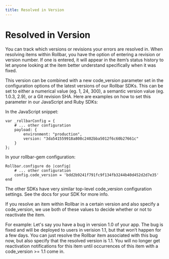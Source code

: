 ```yaml
---
title: Resolved in Version
---
```


# Resolved in Version

You can track which versions or revisions your errors are resolved in. When resolving items within Rollbar, you have the option of entering a revision or version number. If one is entered, it will appear in the item’s status history to let anyone looking at the item better understand specifically when it was fixed.

This version can be combined with a new code_version parameter set in the configuration options of the latest versions of our Rollbar SDKs. This can be set to either a numerical value (eg. 1, 24, 300), a semantic version value (eg. 1.0.3, 2.9), or a Git revision SHA. Here are examples on how to set this parameter in our JavaScript and Ruby SDKs:

In the JavaScript snippet:

```
var _rollbarConfig = {
    # ... other configuration
    payload: {
        environment: "production",
        version: "3da541559918a808c2402bba5012f6c60b27661c"
    }
};
```

In your rollbar-gem configuration:

```
Rollbar.configure do |config|
    # ... other configuration
    config.code_version = 'bdd2b9241f791fc9f134fb3244b40d452d2d7e35'
end
```

The other SDKs have very similar top-level code_version configuration settings. See the docs for your SDK for more info.

If you resolve an item within Rollbar in a certain version and also specify a code_version, we use both of these values to decide whether or not to reactivate the item.

For example: Let's say you have a bug in version 1.0 of your app. The bug is fixed and will be deployed to users in verision 1.1, but that won’t happen for a few days. You can just resolve the Rollbar item associated with this bug now, but also specify that the resolved version is 1.1. You will no longer get reactivation notifications for this item until occurrences of this item with a code_version >= 1.1 come in.

